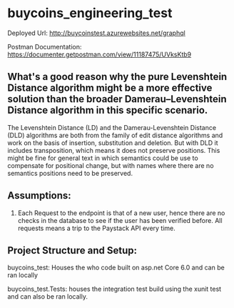 # buycoins_engineering_test

Deployed Url: http://buycoinstest.azurewebsites.net/graphql

Postman Documentation: https://documenter.getpostman.com/view/11187475/UVksKtb9 

## What's a good reason why the pure Levenshtein Distance algorithm might be a more effective solution than the broader Damerau–Levenshtein Distance algorithm in this specific scenario.

The Levenshtein Distance (LD) and the Damerau-Levenshtein Distance (DLD) algorithms are both from the family of edit distance algorithms and work on the basis of insertion, substitution and deletion. But with DLD it includes transposition, which means it does not preserve positions. This might be fine for general text in which semantics could be use to compensate for positional change, but with names where there are no semantics positions need to be preserved. 



## Assumptions: 
1.	Each Request to the endpoint is that of a new user, hence there are no checks in the database to see if the user has been verified before. All requests means a trip to the Paystack API every time.

## Project Structure and Setup: 

buycoins_test: Houses the who code built on asp.net Core 6.0 and can be ran locally 

buycoins_test.Tests: houses the integration test build using the xunit test and can also be ran locally. 

